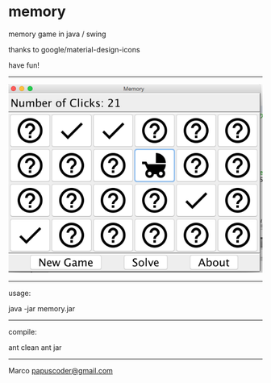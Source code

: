# memory
memory game in java / swing

thanks to google/material-design-icons

have fun!

---------------------------------------------------

![Print Screen of app](memory_screen.png?raw=true "Print Screen")



----------------------------------------------------
usage:

java -jar memory.jar



---------------------------------------------------
compile:


ant clean
ant jar

----------------------------------------------------

Marco 
papuscoder@gmail.com
